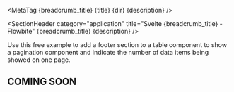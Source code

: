 <script lang="ts">
  import { Section } from '$lib';
  import { ExampleDiv, SectionHeader, SectionBlock, MetaTag } from '../utils';
  const breadcrumb_title = 'Table Footers';
  const title = 'Table Footers';
  const dir = 'application';
  const description =
    'Get started with a collection of footer components that you can append to the end of a table element to indicate pagination, table actions, information and more.';
</script>

<MetaTag {breadcrumb_title} {title} {dir} {description} />

<SectionHeader
  category="application"
  title="Svelte {breadcrumb_title} - Flowbite"
  {breadcrumb_title}
  {description}
/>

<SectionBlock title="Default table footer with pagination">
  Use this free example to add a footer section to a table component to show a pagination component
  and indicate the number of data items being showed on one page.
</SectionBlock>

<ExampleDiv>
  <Section name="tableheader" sectionClass="bg-gray-50 dark:bg-gray-900 h-40 flex items-center">
    <h1 class="text-2xl dark:text-white">COMING SOON</h1>
  </Section>
</ExampleDiv>
